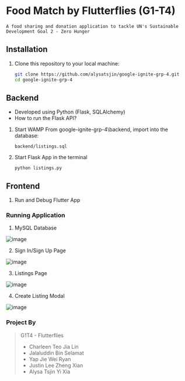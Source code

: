 # Food Match by Flutterflies (G1-T4)
```
A food sharing and donation application to tackle UN's Sustainable Development Goal 2 - Zero Hunger
```

## Installation

1. Clone this repository to your local machine:

   ```bash
   git clone https://github.com/alysatsjin/google-ignite-grp-4.git
   cd google-ignite-grp-4
   ```
## Backend
- Developed using Python (Flask, SQLAlchemy)
- How to run the Flask API?
1. Start WAMP From google-ignite-grp-4\backend, import into the database:
   ```
   backend/listings.sql
   ```
2. Start Flask App in the terminal
   ```
   python listings.py
   ```
## Frontend
1. Run and Debug Flutter App

### Running Application
1. MySQL Database

![image](https://github.com/alysatsjin/google-ignite-grp-4/assets/93022626/b25bfe22-5054-4d56-90b7-be0fce9c23b6)

2. Sign In/Sign Up Page

![image](https://github.com/alysatsjin/google-ignite-grp-4/assets/93022626/bef6e354-dc54-4f95-b5dc-b53efc61825b)

3. Listings Page

![image](https://github.com/alysatsjin/google-ignite-grp-4/assets/93022626/fab9dd32-ae0a-4bc0-ae76-c247fb0fd993)

4. Create Listing Modal

![image](https://github.com/alysatsjin/google-ignite-grp-4/assets/93022626/3bc52fe6-7cf3-46db-8a27-eaf308233c35)

### Project By
> G1T4 - Flutterflies
> - Charleen Teo Jia Lin
> - Jalaluddin Bin Selamat
> - Yap Jie Wei Ryan
> - Justin Lee Zheng Xian
> - Alysa Tsjin Yi Xia
